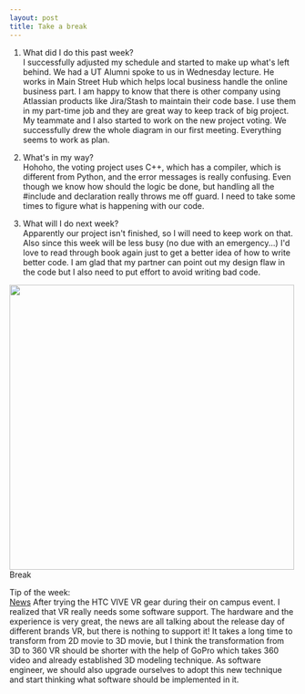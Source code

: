 ```yaml
---
layout: post
title: Take a break
---
```

1. What did I do this past week?  
I successfully adjusted my schedule and started to make up what's left behind. We had a UT Alumni spoke to us in Wednesday lecture. He works in Main Street Hub which helps local business handle the online business part. I am happy to know that there is other company using Atlassian products like Jira/Stash to maintain their code base. I use them in my part-time job and they are great way to keep track of big project. My teammate and I also started to work on the new project voting. We successfully drew the whole diagram in our first meeting. Everything seems to work as plan.  

2. What's in my way?  
Hohoho, the voting project uses C++, which has a compiler, which is different from Python, and the error messages is really confusing. Even though we know how should the logic be done, but handling all the #include and declaration really throws me off guard. I need to take some times to figure what is happening with our code.

3. What will I do next week?  
Apparently our project isn't finished, so I will need to keep work on that. Also since this week will be less busy (no due with an emergency...) I'd love to read through book again just to get a better idea of how to write better code. I am glad that my partner can point out my design flaw in the code but I also need to put effort to avoid writing bad code.  

<img src="http://3.bp.blogspot.com/-D-8clyhEMFA/TcmiD_qBnxI/AAAAAAAAAF8/Pk1OQHHEJeA/s1600/tumblr_lcsdx6ogB51qbnni6.jpg" width="500"> 
Break

Tip of the week:  
[News](http://www.inquisitr.com/2778746/google-developing-virtual-reality-headset-to-rival-gear-vr-and-oculus-rift/) After trying the HTC VIVE VR gear during their on campus event. I realized that VR really needs some software support. The hardware and the experience is very great, the news are all talking about the release day of different brands VR, but there is nothing to support it! It takes a long time to transform from 2D movie to 3D movie, but I think the transformation from 3D to 360 VR should be shorter with the help of GoPro which takes 360 video and already established 3D modeling technique. As software engineer, we should also upgrade ourselves to adopt this new technique and start thinking what software should be implemented in it.
